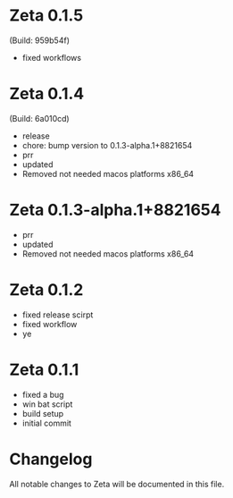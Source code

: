 # Zeta 0.1.5

 (Build: 959b54f)

- fixed workflows

# Zeta 0.1.4

 (Build: 6a010cd)

- release
- chore: bump version to 0.1.3-alpha.1+8821654
- prr
- updated
- Removed not needed macos platforms x86_64

# Zeta 0.1.3-alpha.1+8821654

- prr
- updated
- Removed not needed macos platforms x86_64

# Zeta 0.1.2

- fixed release scirpt
- fixed workflow
- ye

# Zeta 0.1.1

- fixed a bug
- win bat script
- build setup
- initial commit

# Changelog

All notable changes to Zeta will be documented in this file.





